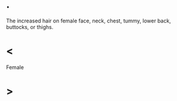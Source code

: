 # .

The increased hair on female face, neck, chest, tummy, lower back, buttocks, or thighs.

# <

Female

# >
